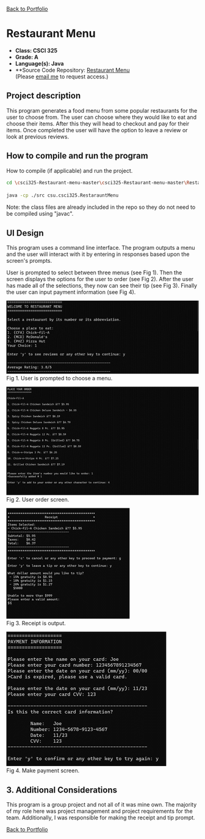 [Back to Portfolio](./)

Restaurant Menu
===============

-   **Class: CSCI 325** 
-   **Grade: A** 
-   **Language(s): Java** 
-   **Source Code Repository: [Restaurant Menu](https://github.com/JoeKauf/CSCIRestaurantMenu/tree/main/RestarauntMenu)  
    (Please [email me](mailto:jakaufman@csustudent.net?subject=GitHub%20Access) to request access.)

## Project description

This program generates a food menu from some popular restaurants for the user to choose from. The user can choose where they would like to eat and choose their items. After this they will head to checkout and pay for their items. Once completed the user will have the option to leave a review or look at previous reviews. 



## How to compile and run the program

How to compile (if applicable) and run the project.

```bash
cd \csci325-Restaurant-menu-master\csci325-Restaurant-menu-master\RestarauntMenu

java -cp ./src csu.csci325.RestarauntMenu
```

Note: the class files are already included in the repo so they do not need to be compiled using "javac".

## UI Design

This program uses a command line interface. The program outputs a menu and the user will interact with it by entering in responses based upon the screen's prompts.

User is prompted to select between three menus (see Fig 1). Then the screen displays the options for the user to order (see Fig 2). After the user has made all of the selections, they now can see their tip (see Fig 3). Finally the user can input payment information (see Fig 4).

![screenshot](images/Start.png)  
Fig 1. User is prompted to choose a menu.

![screenshot](images/Order.png)  
Fig 2. User order screen.

![screenshot](images/Receipt.png)  
Fig 3. Receipt is output.

![screenshot](images/Payment.png)  
Fig 4. Make payment screen.

## 3. Additional Considerations

This program is a group project and not all of it was mine own. The majority of my role here was project management and project requirements for the team. Additionally, I was responsible for making the receipt and tip prompt.

[Back to Portfolio](./)
